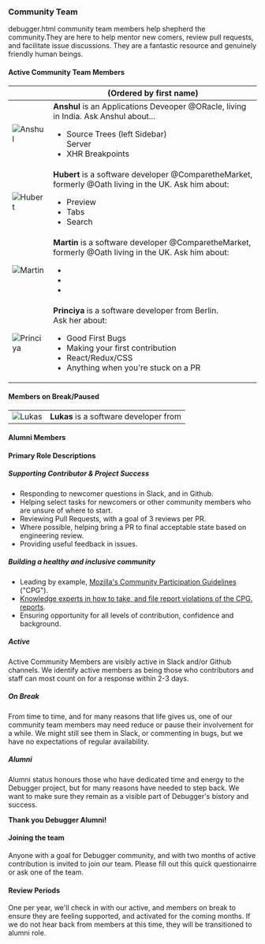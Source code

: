 
### Community Team
debugger.html community team members help shepherd the community.They are here to help mentor new comers, review pull requests, and facilitate issue discussions.
They are a fantastic resource and genuinely friendly human beings.

#### Active Community Team Members
| | (Ordered by first name) |
|-------|---|
| ![Anshul](https://avatars.githubusercontent.com/anshulmalik?s=460&v=4)|**Anshul** is an Applications Deveoper @ORacle, living in India. Ask Anshul about...<ul><li>Source Trees (left Sidebar)</li>Server<li>XHR Breakpoints</li></ul> |
| ![Hubert](https://avatars3.githubusercontent.com/u/792924?s=460&v=4)|**Hubert** is a software developer @ComparetheMarket, formerly @Oath living in the UK.  Ask him about: <ul><li>Preview</li><li>Tabs</li><li>Search</li></ul> |
| ![Martin](https://avatars.githubusercontent.com/nyrosmith?)|**Martin** is a software developer @ComparetheMarket, formerly @Oath living in the UK.  Ask him about: <ul><li></li><li></li><li></li></ul> |
| ![Princiya](https://avatars3.githubusercontent.com/u/8022693?s=460&v=4)|**Princiya** is a software developer from Berlin.<br/>  Ask her about:  <ul><li>Good First Bugs</li><li>Making your first contribution</li><li>React/Redux/CSS</li><li>Anything when you're stuck on a PR</li></ul>  |



#### Members on Break/Paused
|   |   |
|---|---|
| ![Lukas](https://avatars1.githubusercontent.com/u/23530054?s=460&v=4)  |  **Lukas** is a software developer from |

#### Alumni Members

#### Primary Role Descriptions

##### Supporting Contributor & Project Success
* Responding to newcomer questions in Slack, and in Github.
* Helping select tasks for newcomers or other community members who are unsure of where to start.
* Reviewing Pull Requests, with a goal of 3 reviews per PR.
* Where possible, helping bring a PR to final acceptable state based on engineering review.
* Providing useful feedback in issues.

##### Building a healthy and inclusive community
* Leading by example, [Mozilla's Community Participation Guidelines](https://www.mozilla.org/en-US/about/governance/policies/participation/) ("CPG").
* [Knowledge experts in how to take, and file report violations of the CPG. reports](https://www.mozilla.org/en-US/about/governance/policies/participation/reporting/).
* Ensuring opportunity for all levels of contribution, confidence and background.

##### Active
Active Community Members are visibly active in Slack and/or Github channels. We identify active members as being those who contributors and staff can most count on for a response within 2-3 days.

##### On Break
From time to time, and for many reasons that life gives us, one of our community team members may need reduce or pause their involvement for a while.  We might still see them in Slack, or commenting in bugs, but we have no expectations of regular availability.

##### Alumni
Alumni status honours those who have dedicated time and energy to the Debugger project, but for many reasons have needed to step back.  We want to make sure they remain as a visible part of Debugger's bistory and success.

 **Thank you Debugger Alumni!**

#### Joining the team
Anyone with a goal for Debugger community, and with two months of active contribution is invited to join our team.  Please fill out this quick questionairre or ask one of the team.

#### Review Periods
One per year, we'll check in with our active, and members on break to ensure they are feeling supported, and activated for the coming months.  If we do not hear back from members at this time, they will be transitioned to alumni role.
